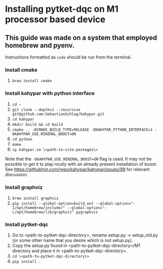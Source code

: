 # Installing pytket-dqc on M1 processor based device

## This guide was made on a system that employed homebrew and pyenv.

Instructions formatted as `code` should be run from the terminal.

### Install cmake

1. `brew install cmake`

### Install kahypar with python interface

1. `cd ~`
1. `git clone --depth=1 --recursive git@github.com:SebastianSchlag/kahypar.git`
1. `cd kahypar`
1. `mkdir build && cd build`
1. `cmake .. -DCMAKE_BUILD_TYPE=RELEASE -DKAHYPAR_PYTHON_INTERFACE=1 -DKAHYPAR_USE_MINIMAL_BOOST=ON`
1. `cd python`
1. `make`
1. `cp kahypar.so \<path-to-site-packages\>`

Note that the `-DKAHYPAR_USE_MINIMAL_BOOST=ON` flag is used. It may not be possible to get it to play nicely with an already present installation of boost. See <https://githubhot.com/repo/kahypar/kahypar/issues/98> for relevant discussion.

### Install graphviz

1. `brew install graphviz`
1. `pip install --global-option=build_ext --global-option="-I/opt/homebrew/include/" --global-option="-L/opt/homebrew/lib/graphviz" pygraphviz`

### Install pytket-dqc

1. Go to \<path-to-pytket-dqc-directory\>, rename setup.py -> setup_old.py (or some other name that you desire which is not setup.py).
1. Copy the setup.py found in \<path-to-pytket-dqc-directory\>/M1 directory and place it in \<path-to-pytket-dqc-directory\>.
1. `cd \<path-to-pytket-dqc-directory\>`
1. `pip install .`
